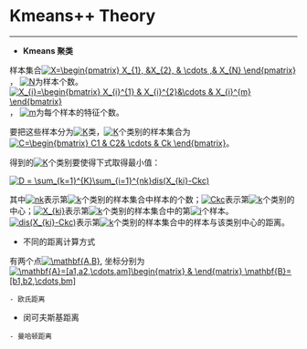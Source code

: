 # Kmeans++ Theory
-------------


+ **Kmeans 聚类**

样本集合<a href="http://www.codecogs.com/eqnedit.php?latex=X=\begin{pmatrix}&space;X_{1},&space;&X_{2},&space;&&space;\cdots&space;,&&space;X_{N}&space;\end{pmatrix}" target="_blank"><img src="http://latex.codecogs.com/gif.latex?X=\begin{pmatrix}&space;X_{1},&space;&X_{2},&space;&&space;\cdots&space;,&&space;X_{N}&space;\end{pmatrix}" title="X=\begin{pmatrix} X_{1}, &X_{2}, & \cdots ,& X_{N} \end{pmatrix}" /></a>， <a href="http://www.codecogs.com/eqnedit.php?latex=N" target="_blank"><img src="http://latex.codecogs.com/gif.latex?N" title="N" /></a>为样本个数。<a href="http://www.codecogs.com/eqnedit.php?latex=X_{i}=\begin{bmatrix}&space;X_{i}^{1}&space;&&space;X_{i}^{2}&\cdots&space;&&space;X_{i}^{m}&space;\end{bmatrix}" target="_blank"><img src="http://latex.codecogs.com/gif.latex?X_{i}=\begin{bmatrix}&space;X_{i}^{1}&space;&&space;X_{i}^{2}&\cdots&space;&&space;X_{i}^{m}&space;\end{bmatrix}" title="X_{i}=\begin{bmatrix} X_{i}^{1} & X_{i}^{2}&\cdots & X_{i}^{m} \end{bmatrix}" /></a>， <a href="http://www.codecogs.com/eqnedit.php?latex=m" target="_blank"><img src="http://latex.codecogs.com/gif.latex?m" title="m" /></a>为每个样本的特征个数。

要把这些样本分为<a href="http://www.codecogs.com/eqnedit.php?latex=K" target="_blank"><img src="http://latex.codecogs.com/gif.latex?K" title="K" /></a>类，<a href="http://www.codecogs.com/eqnedit.php?latex=K" target="_blank"><img src="http://latex.codecogs.com/gif.latex?K" title="K" /></a>个类别的样本集合为<a href="http://www.codecogs.com/eqnedit.php?latex=C=\begin{bmatrix}&space;C1&space;&&space;C2&&space;\cdots&space;&&space;Ck&space;\end{bmatrix}" target="_blank"><img src="http://latex.codecogs.com/gif.latex?C=\begin{bmatrix}&space;C1&space;&&space;C2&&space;\cdots&space;&&space;Ck&space;\end{bmatrix}" title="C=\begin{bmatrix} C1 & C2& \cdots & Ck \end{bmatrix}" /></a>。


得到的<a href="http://www.codecogs.com/eqnedit.php?latex=K" target="_blank"><img src="http://latex.codecogs.com/gif.latex?K" title="K" /></a>个类别要使得下式取得最小值：

<a href="http://www.codecogs.com/eqnedit.php?latex=D&space;=&space;\sum_{k=1}^{K}\sum_{i=1}^{nk}dis(X_{ki}-Ckc)" target="_blank"><img src="http://latex.codecogs.com/gif.latex?D&space;=&space;\sum_{k=1}^{K}\sum_{i=1}^{nk}dis(X_{ki}-Ckc)" title="D = \sum_{k=1}^{K}\sum_{i=1}^{nk}dis(X_{ki}-Ckc)" /></a>

其中<a href="http://www.codecogs.com/eqnedit.php?latex=nk" target="_blank"><img src="http://latex.codecogs.com/gif.latex?nk" title="nk" /></a>表示第<a href="http://www.codecogs.com/eqnedit.php?latex=k" target="_blank"><img src="http://latex.codecogs.com/gif.latex?k" title="k" /></a>个类别的样本集合中样本的个数；<a href="http://www.codecogs.com/eqnedit.php?latex=Ckc" target="_blank"><img src="http://latex.codecogs.com/gif.latex?Ckc" title="Ckc" /></a>表示第<a href="http://www.codecogs.com/eqnedit.php?latex=k" target="_blank"><img src="http://latex.codecogs.com/gif.latex?k" title="k" /></a>个类别的中心；<a href="http://www.codecogs.com/eqnedit.php?latex=X_{ki}" target="_blank"><img src="http://latex.codecogs.com/gif.latex?X_{ki}" title="X_{ki}" /></a>表示第<a href="http://www.codecogs.com/eqnedit.php?latex=k" target="_blank"><img src="http://latex.codecogs.com/gif.latex?k" title="k" /></a>个类别的样本集合中的第<a href="http://www.codecogs.com/eqnedit.php?latex=i" target="_blank"><img src="http://latex.codecogs.com/gif.latex?i" title="i" /></a>个样本。<a href="http://www.codecogs.com/eqnedit.php?latex=dis(X_{ki}-Ckc)" target="_blank"><img src="http://latex.codecogs.com/gif.latex?dis(X_{ki}-Ckc)" title="dis(X_{ki}-Ckc)" /></a>表示第<a href="http://www.codecogs.com/eqnedit.php?latex=k" target="_blank"><img src="http://latex.codecogs.com/gif.latex?k" title="k" /></a>个类别的样本集合中的样本与该类别中心的距离。

 
+ 不同的距离计算方式

有两个点<a href="http://www.codecogs.com/eqnedit.php?latex=\mathbf{A,B}" target="_blank"><img src="http://latex.codecogs.com/gif.latex?\mathbf{A,B}" title="\mathbf{A,B}" /></a>, 坐标分别为<a href="http://www.codecogs.com/eqnedit.php?latex=\mathbf{A}=[a1,a2,\cdots,am]\begin{matrix}&space;&&space;\end{matrix}&space;\mathbf{B}=[b1,b2,\cdots,bm]" target="_blank"><img src="http://latex.codecogs.com/gif.latex?\mathbf{A}=[a1,a2,\cdots,am]\begin{matrix}&space;&&space;\end{matrix}&space;\mathbf{B}=[b1,b2,\cdots,bm]" title="\mathbf{A}=[a1,a2,\cdots,am]\begin{matrix} & \end{matrix} \mathbf{B}=[b1,b2,\cdots,bm]" /></a>
        
    - 欧氏距离
    
    
    
            
            
        
   -  闵可夫斯基距离
            
            
        
    - 曼哈顿距离
            
            


